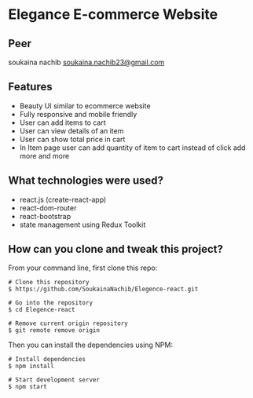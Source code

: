 # Elegance E-commerce Website

## Peer
soukaina nachib <soukaina.nachib23@gmail.com>

## Features

- Beauty UI similar to ecommerce website
- Fully responsive and mobile friendly
- User can add items to cart
- User can view details of an item
- User can show total price in cart
- In Item page user can add quantity of item to cart instead of click add more and more 

##  What technologies were used?

- react.js (create-react-app)
- react-dom-router
- react-bootstrap
- state management using Redux Toolkit

## How can you clone and tweak this project?

From your command line, first clone this repo:

```
# Clone this repository
$ https://github.com/SoukainaNachib/Elegence-react.git

# Go into the repository
$ cd Elegence-react

# Remove current origin repository
$ git remote remove origin

```

Then you can install the dependencies using NPM:

```
# Install dependencies
$ npm install

# Start development server
$ npm start
